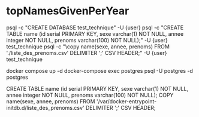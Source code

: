 # topNamesGivenPerYear


psql -c "CREATE DATABASE test_technique" -U {user}
psql -c "CREATE TABLE name (id serial PRIMARY KEY, sexe varchar(1) NOT NULL, annee integer NOT NULL, prenoms varchar(100) NOT NULL);" -U {user} test_technique
psql -c "\copy name(sexe, annee, prenoms) FROM './liste_des_prenoms.csv' DELIMITER ';' CSV HEADER;" -U {user} test_technique


docker compose up -d
docker-compose exec postgres psql -U postgres -d postgres

CREATE TABLE name (id serial PRIMARY KEY, sexe varchar(1) NOT NULL, annee integer NOT NULL, prenoms varchar(100) NOT NULL);
COPY name(sexe, annee, prenoms) FROM '/var/docker-entrypoint-initdb.d/liste_des_prenoms.csv' DELIMITER ';' CSV HEADER;

